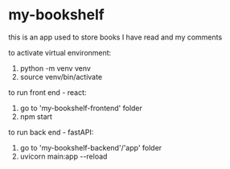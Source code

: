 # my-bookshelf

this is an app used to store books I have read and my comments


to activate virtual environment:
1. python -m venv venv 
2. source venv/bin/activate

to run front end - react:
1. go to 'my-bookshelf-frontend' folder
2. npm start


to run back end - fastAPI:
1. go to 'my-bookshelf-backend'/'app' folder
2. uvicorn main:app --reload
